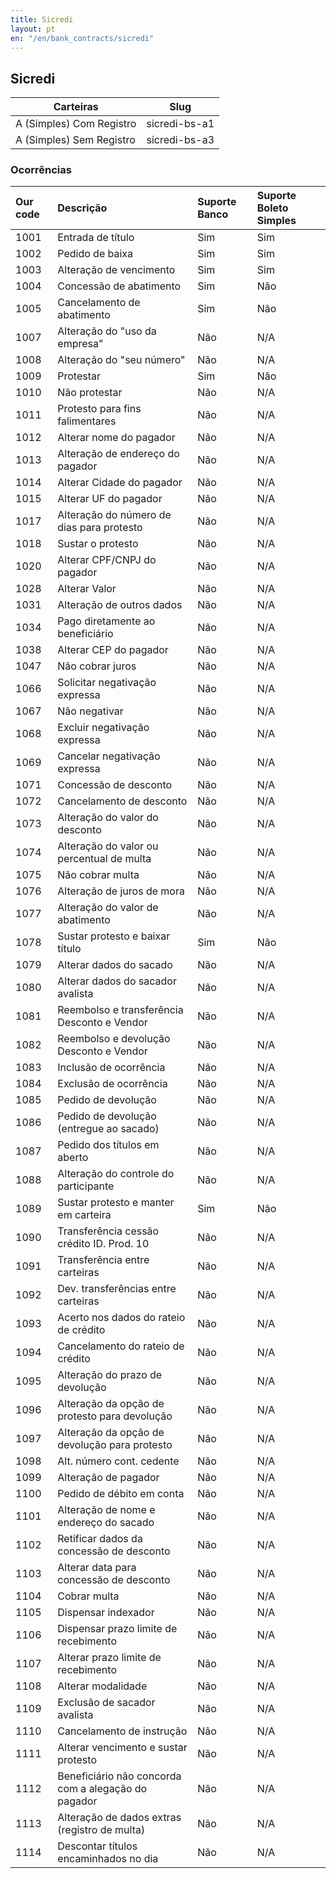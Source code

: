 ```yaml
---
title: Sicredi
layout: pt
en: "/en/bank_contracts/sicredi"
---
```


## Sicredi

| Carteiras                | Slug
| ------------------------ | ------------
| A (Simples) Com Registro | sicredi-bs-a1
| A (Simples) Sem Registro | sicredi-bs-a3


### Ocorrências

| Our code | Descrição                                           | Suporte Banco | Suporte Boleto Simples |
|:---------|:----------------------------------------------------|:--------------|:-----------------------|
| 1001     | Entrada de título                                   | Sim           | Sim                    |
| 1002     | Pedido de baixa                                     | Sim           | Sim                    |
| 1003     | Alteração de vencimento                             | Sim           | Sim                    |
| 1004     | Concessão de abatimento                             | Sim           | Não                    |
| 1005     | Cancelamento de abatimento                          | Sim           | Não                    |
| 1007     | Alteração do "uso da empresa"                       | Não           | N/A                    |
| 1008     | Alteração do "seu número"                           | Não           | N/A                    |
| 1009     | Protestar                                           | Sim           | Não                    |
| 1010     | Não protestar                                       | Não           | N/A                    |
| 1011     | Protesto para fins falimentares                     | Não           | N/A                    |
| 1012     | Alterar nome do pagador                             | Não           | N/A                    |
| 1013     | Alteração de endereço do pagador                    | Não           | N/A                    |
| 1014     | Alterar Cidade do pagador                           | Não           | N/A                    |
| 1015     | Alterar UF do pagador                               | Não           | N/A                    |
| 1017     | Alteração do número de dias para protesto           | Não           | N/A                    |
| 1018     | Sustar o protesto                                   | Não           | N/A                    |
| 1020     | Alterar CPF/CNPJ do pagador                         | Não           | N/A                    |
| 1028     | Alterar Valor                                       | Não           | N/A                    |
| 1031     | Alteração de outros dados                           | Não           | N/A                    |
| 1034     | Pago diretamente ao beneficiário                    | Não           | N/A                    |
| 1038     | Alterar CEP do pagador                              | Não           | N/A                    |
| 1047     | Não cobrar juros                                    | Não           | N/A                    |
| 1066     | Solicitar negativação expressa                      | Não           | N/A                    |
| 1067     | Não negativar                                       | Não           | N/A                    |
| 1068     | Excluir negativação expressa                        | Não           | N/A                    |
| 1069     | Cancelar negativação expressa                       | Não           | N/A                    |
| 1071     | Concessão de desconto                               | Não           | N/A                    |
| 1072     | Cancelamento de desconto                            | Não           | N/A                    |
| 1073     | Alteração do valor do desconto                      | Não           | N/A                    |
| 1074     | Alteração do valor ou percentual de multa           | Não           | N/A                    |
| 1075     | Não cobrar multa                                    | Não           | N/A                    |
| 1076     | Alteração de juros de mora                          | Não           | N/A                    |
| 1077     | Alteração do valor de abatimento                    | Não           | N/A                    |
| 1078     | Sustar protesto e baixar título                     | Sim           | Não                    |
| 1079     | Alterar dados do sacado                             | Não           | N/A                    |
| 1080     | Alterar dados do sacador avalista                   | Não           | N/A                    |
| 1081     | Reembolso e transferência Desconto e Vendor         | Não           | N/A                    |
| 1082     | Reembolso e devolução Desconto e Vendor             | Não           | N/A                    |
| 1083     | Inclusão de ocorrência                              | Não           | N/A                    |
| 1084     | Exclusão de ocorrência                              | Não           | N/A                    |
| 1085     | Pedido de devolução                                 | Não           | N/A                    |
| 1086     | Pedido de devolução (entregue ao sacado)            | Não           | N/A                    |
| 1087     | Pedido dos títulos em aberto                        | Não           | N/A                    |
| 1088     | Alteração do controle do participante               | Não           | N/A                    |
| 1089     | Sustar protesto e manter em carteira                | Sim           | Não                    |
| 1090     | Transferência cessão crédito ID. Prod. 10           | Não           | N/A                    |
| 1091     | Transferência entre carteiras                       | Não           | N/A                    |
| 1092     | Dev. transferências entre carteiras                 | Não           | N/A                    |
| 1093     | Acerto nos dados do rateio de crédito               | Não           | N/A                    |
| 1094     | Cancelamento do rateio de crédito                   | Não           | N/A                    |
| 1095     | Alteração do prazo de devolução                     | Não           | N/A                    |
| 1096     | Alteração da opção de protesto para devolução       | Não           | N/A                    |
| 1097     | Alteração da opção de devolução para protesto       | Não           | N/A                    |
| 1098     | Alt. número cont. cedente                           | Não           | N/A                    |
| 1099     | Alteração de pagador                                | Não           | N/A                    |
| 1100     | Pedido de débito em conta                           | Não           | N/A                    |
| 1101     | Alteração de nome e endereço do sacado              | Não           | N/A                    |
| 1102     | Retificar dados da concessão de desconto            | Não           | N/A                    |
| 1103     | Alterar data para concessão de desconto             | Não           | N/A                    |
| 1104     | Cobrar multa                                        | Não           | N/A                    |
| 1105     | Dispensar indexador                                 | Não           | N/A                    |
| 1106     | Dispensar prazo limite de recebimento               | Não           | N/A                    |
| 1107     | Alterar prazo limite de recebimento                 | Não           | N/A                    |
| 1108     | Alterar modalidade                                  | Não           | N/A                    |
| 1109     | Exclusão de sacador avalista                        | Não           | N/A                    |
| 1110     | Cancelamento de instrução                           | Não           | N/A                    |
| 1111     | Alterar vencimento e sustar protesto                | Não           | N/A                    |
| 1112     | Beneficiário não concorda com a alegação do pagador | Não           | N/A                    |
| 1113     | Alteração de dados extras (registro de multa)       | Não           | N/A                    |
| 1114     | Descontar títulos encaminhados no dia               | Não           | N/A                    |
